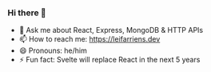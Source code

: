 ### Hi there 👋

- 💬 Ask me about React, Express, MongoDB & HTTP APIs
- 📫 How to reach me: https://leifarriens.dev
- 😄 Pronouns: he/him
- ⚡ Fun fact: Svelte will replace React in the next 5 years

<!--
**leifarriens/leifarriens** is a ✨ _special_ ✨ repository because its `README.md` (this file) appears on your GitHub profile.

Here are some ideas to get you started:

- 🔭 I’m currently working on ...
- 🌱 I’m currently learning ...
- 👯 I’m looking to collaborate on ...
- 🤔 I’m looking for help with ...
- 💬 Ask me about ...
- 📫 How to reach me: ...
- 😄 Pronouns: ...
- ⚡ Fun fact: ...
-->
